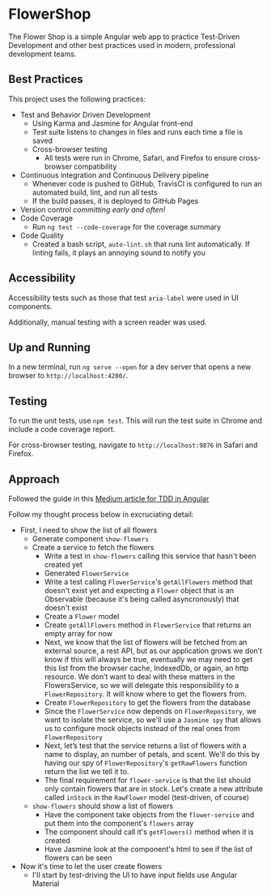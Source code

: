 # FlowerShop

The Flower Shop is a simple Angular web app to practice Test-Driven Development and other best practices used in modern, professional development teams.

## Best Practices

This project uses the following practices:

- Test and Behavior Driven Development
  - Using Karma and Jasmine for Angular front-end
  <!-- - Using Mocha (JavaScript testing framework) and Chai (assertion library) for isolated MongoDB tests -->
  - Test suite listens to changes in files and runs each time a file is saved
  - Cross-browser testing
    - All tests were run in Chrome, Safari, and Firefox to ensure cross-browser compatibility
- Continuous integration and Continuous Delivery pipeline
  - Whenever code is pushed to GitHub, TravisCI is configured to run an automated build, lint, and run all tests
  - If the build passes, it is deployed to GitHub Pages
- Version control *committing early and often!*
- Code Coverage
  - Run `ng test --code-coverage` for the coverage summary 
- Code Quality
  - Created a bash script, `auto-lint.sh` that runs lint automatically. If linting fails, it plays an annoying sound to notify you

## Accessibility

Accessibility tests such as those that test `aria-label` were used in UI components.

Additionally, manual testing with a screen reader was used.

## Up and Running

In a new terminal, run `ng serve --open` for a dev server that opens a new browser to `http://localhost:4200/`.

## Testing

To run the unit tests, use `npm test`. This will run the test suite in Chrome and include a code coverage report.

For cross-browser testing, navigate to `http://localhost:9876` in Safari and Firefox.

## Approach

Followed the guide in this [Medium article for TDD in Angular](https://medium.com/@johncol/test-driven-development-and-angular-9110d62ce7ec)

Follow my thought process below in excruciating detail:

- First, I need to show the list of all flowers
  - Generate component `show-flowers`
  - Create a service to fetch the flowers
    - Write a test in `show-flowers` calling this service that hasn't been created yet
    - Generated `FlowerService`
    - Write a test calling `FlowerService`'s `getAllFlowers` method that doesn't exist yet and expecting a `Flower` object that is an Observable (because it's being called asyncronously) that doesn't exist
    - Create a `Flower` model
    - Create `getAllFlowers` method in `FlowerService` that returns an empty array for now
    - Next, we know that the list of flowers will be fetched from an external source, a rest API, but as our application grows we don’t know if this will always be true, eventually we may need to get this list from the browser cache, IndexedDb, or again, an http resource. We don’t want to deal with these matters in the FlowersService, so we will delegate this responsibility to a `FlowerRepository`. It will know where to get the flowers from.
    - Create `FlowerRepository` to get the flowers from the database
    - Since the `FlowerService` now depends on `FlowerRepository`, we want to isolate the service, so we'll use a `Jasmine spy` that allows us to configure mock objects instead of the real ones from `FlowerRepository`
    - Next, let’s test that the service returns a list of flowers with a name to display, an number of petals, and scent. We'll do this by having our spy of `FlowerRepository`'s `getRawFlowers` function return the list we tell it to.
    - The final requirement for `flower-service` is that the list should only contain flowers that are in stock. Let's create a new attribute called `inStock` in the `RawFlower` model (test-driven, of course)
  - `show-flowers` should show a list of flowers
    - Have the component take objects from the `flower-service` and put them into the component's `flowers` array
    - The component should call it's `getFlowers()` method when it is created
    - Have Jasmine look at the component's html to see if the list of flowers can be seen
- Now it's time to let the user create flowers
  - I'll start by test-driving the UI to have input fields use Angular Material